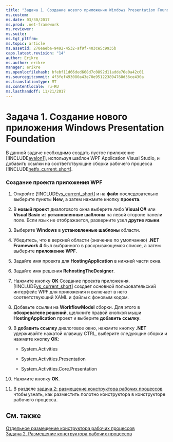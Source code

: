 ```yaml
---
title: "Задача 1. Создание нового приложения Windows Presentation Foundation"
ms.custom: 
ms.date: 03/30/2017
ms.prod: .net-framework
ms.reviewer: 
ms.suite: 
ms.tgt_pltfrm: 
ms.topic: article
ms.assetid: 270eaeba-9492-4532-af9f-403ce5c9935b
caps.latest.revision: "14"
author: Erikre
ms.author: erikre
manager: erikre
ms.openlocfilehash: bfebf11d66ded668d7c0892d11adde76e0a42c01
ms.sourcegitcommit: 4f3fef493080a43e70e951223894768d36ce430a
ms.translationtype: MT
ms.contentlocale: ru-RU
ms.lasthandoff: 11/21/2017
---
```

# <a name="task-1-create-a-new-windows-presentation-foundation-application"></a>Задача 1. Создание нового приложения Windows Presentation Foundation
В данной задаче необходимо создать пустое приложение [!INCLUDE[avalon1](../../../includes/avalon1-md.md)], используя шаблон WPF Application Visual Studio, и добавить ссылки на соответствующие сборки рабочего процесса [!INCLUDE[netfx_current_short](../../../includes/netfx-current-short-md.md)].  
  
### <a name="to-create-the-wpf-application-project"></a>Создание проекта приложения WPF  
  
1.  Откройте [!INCLUDE[vs_current_short](../../../includes/vs-current-short-md.md)] и на **файл** последовательно выберите пункты **New**, а затем нажмите кнопку **проекта**.  
  
2.  В **новый проект** диалогового окна выберите либо **Visual C#** или **Visual Basic** из **установленные шаблоны** на левой стороне панели поле. Если язык не отображается, разверните узел **другие языки**.  
  
3.  Выберите **Windows** в **установленные шаблоны** области.  
  
4.  Убедитесь, что в верхней области (значение по умолчанию) **.NET Framework 4** был выбранного в раскрывающемся списке, а затем выберите **приложение WPF**.  
  
5.  Задайте имя проекта для **HostingApplication** в нижней части окна.  
  
6.  Задайте имя решения **RehostingTheDesigner**.  
  
7.  Нажмите кнопку **ОК** Создание проекта приложения. [!INCLUDE[vs_current_short](../../../includes/vs-current-short-md.md)] создает основной пользовательский интерфейс WPF для приложения и включает в него соответствующий XAML и файлы с фоновым кодом.  
  
8.  Добавьте ссылки на **WorkflowModel** сборки. Для этого в **обозревателе решений**, щелкните правой кнопкой мыши **HostingApplication** проект и выберите **добавить ссылку**.  
  
9. В **добавить ссылку** диалоговое окно, нажмите кнопку **.NET** удерживайте нажатой клавишу CTRL, выберите следующие сборки и нажмите кнопку **ОК**:  
  
    -   System.Activities  
  
    -   System.Activities.Presentation  
  
    -   System.Activities.Core.Presentation  
  
10. Нажмите кнопку **ОК**.  
  
11. В разделе [задача 2: размещение конструктора рабочих процессов](../../../docs/framework/windows-workflow-foundation/task-2-host-the-workflow-designer.md) чтобы узнать, как разместить полотно конструктора в конструкторе рабочего процесса.  
  
## <a name="see-also"></a>См. также  
 [Отдельное размещение конструктора рабочих процессов](../../../docs/framework/windows-workflow-foundation/rehosting-the-workflow-designer.md)  
 [Задача 2. Размещение конструктора рабочих процессов](../../../docs/framework/windows-workflow-foundation/task-2-host-the-workflow-designer.md)
